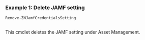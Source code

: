 ### Example 1: Delete JAMF setting
```powershell
Remove-ZNJamfCredentialsSetting
```

```output

```

This cmdlet deletes the JAMF setting under Asset Management.
